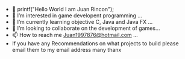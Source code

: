 - 👋 printf("Hello World I am Juan Rincon"); 
- 👀 I’m interested in game developent programming ...
- 🌱 I’m currently learning objective C, Java and Java FX ...
- 💞️ I’m looking to collaborate on the development of games...
- 📫 How to reach me Juan1997876@hotmail.com ...
- If you have any Recommendations on what projects to build please email them to my email address many thanx

<!---
Juan123017/Juan123017 is a ✨ special ✨ repository because its `README.md` (this file) appears on your GitHub profile.
You can click the Preview link to take a look at your changes.
--->
